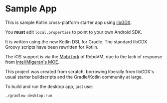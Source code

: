 # Sample App

This is sample Kotlin cross-platform starter app using [libGDX](https://libgdx.badlogicgames.com).

You **must** edit `local.properties` to point to your own Android SDK.

It is written using the new Kotlin DSL for Gradle. 
The standard libGDX Groovy scripts have been rewritten for Kotlin.

The iOS support is via the [Mobi fork](http://robovm.mobidevelop.com) of RoboVM, due to the lack of response from [Intel/Migeran's MOE](https://multi-os-engine.org).

This project was created from scratch, borrowing liberally from libGDX's usual starter buildscripts and the Gradle/Kotlin community at large.

To build and run the desktop app, just use:

`./gradlew desktop:run`
